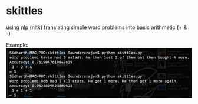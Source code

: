 # skittles
using nlp (nltk) translating simple word problems into basic arithmetic (+ & -)

Example:
![an example](/example.png?raw=true "cmon son")
